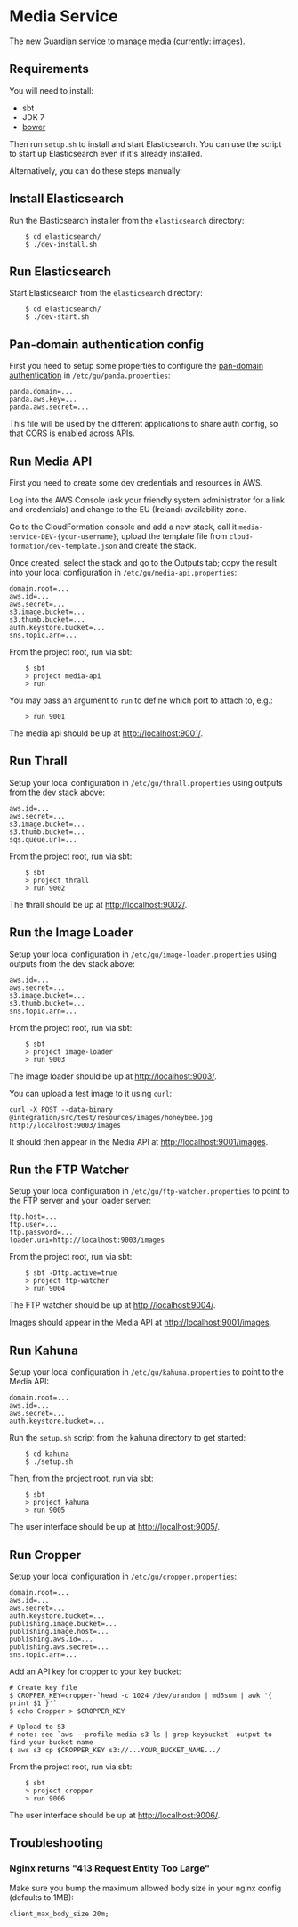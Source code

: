 Media Service
=============

The new Guardian service to manage media (currently: images).

## Requirements

You will need to install:

* sbt
* JDK 7
* [bower](http://bower.io/)

Then run `setup.sh` to install and start Elasticsearch.  You can use
the script to start up Elasticsearch even if it's already installed.

Alternatively, you can do these steps manually:


## Install Elasticsearch

Run the Elasticsearch installer from the `elasticsearch` directory:

        $ cd elasticsearch/
        $ ./dev-install.sh


## Run Elasticsearch

Start Elasticsearch from the `elasticsearch` directory:

        $ cd elasticsearch/
        $ ./dev-start.sh


## Pan-domain authentication config

First you need to setup some properties to configure the
[pan-domain authentication](https://github.com/guardian/pan-domain-authentication)
in `/etc/gu/panda.properties`:

```
panda.domain=...
panda.aws.key=...
panda.aws.secret=...
```

This file will be used by the different applications to share auth
config, so that CORS is enabled across APIs.

## Run Media API

First you need to create some dev credentials and resources in AWS.

Log into the AWS Console (ask your friendly system administrator for a
link and credentials) and change to the EU (Ireland) availability zone.

Go to the CloudFormation console and add a new stack, call it
`media-service-DEV-{your-username}`, upload the template file from
`cloud-formation/dev-template.json` and create the stack.

Once created, select the stack and go to the Outputs tab; copy the
result into your local configuration in
`/etc/gu/media-api.properties`:

```
domain.root=...
aws.id=...
aws.secret=...
s3.image.bucket=...
s3.thumb.bucket=...
auth.keystore.bucket=...
sns.topic.arn=...
```

From the project root, run via sbt:

        $ sbt
        > project media-api
        > run

You may pass an argument to `run` to define which port to attach to, e.g.:

        > run 9001

The media api should be up at
[http://localhost:9001/](http://localhost:9001/).


## Run Thrall

Setup your local configuration in `/etc/gu/thrall.properties` using
outputs from the dev stack above:

```
aws.id=...
aws.secret=...
s3.image.bucket=...
s3.thumb.bucket=...
sqs.queue.url=...
```

From the project root, run via sbt:

        $ sbt
        > project thrall
        > run 9002

The thrall should be up at
[http://localhost:9002/](http://localhost:9002/).


## Run the Image Loader

Setup your local configuration in `/etc/gu/image-loader.properties` using
outputs from the dev stack above:

```
aws.id=...
aws.secret=...
s3.image.bucket=...
s3.thumb.bucket=...
sns.topic.arn=...
```

From the project root, run via sbt:

        $ sbt
        > project image-loader
        > run 9003

The image loader should be up at
[http://localhost:9003/](http://localhost:9003/).

You can upload a test image to it using `curl`:

```
curl -X POST --data-binary @integration/src/test/resources/images/honeybee.jpg http://localhost:9003/images
```

It should then appear in the Media API at [http://localhost:9001/images](http://localhost:9001/images).


## Run the FTP Watcher

Setup your local configuration in `/etc/gu/ftp-watcher.properties` to
point to the FTP server and your loader server:

```
ftp.host=...
ftp.user=...
ftp.password=...
loader.uri=http://localhost:9003/images
```

From the project root, run via sbt:

        $ sbt -Dftp.active=true
        > project ftp-watcher
        > run 9004

The FTP watcher should be up at
[http://localhost:9004/](http://localhost:9004/).

Images should appear in the Media API at [http://localhost:9001/images](http://localhost:9001/images).


## Run Kahuna

Setup your local configuration in `/etc/gu/kahuna.properties` to point
to the Media API:

```
domain.root=...
aws.id=...
aws.secret=...
auth.keystore.bucket=...
```

Run the `setup.sh` script from the kahuna directory to get started:

        $ cd kahuna
        $ ./setup.sh

Then, from the project root, run via sbt:

        $ sbt
        > project kahuna
        > run 9005

The user interface should be up at
[http://localhost:9005/](http://localhost:9005/).


## Run Cropper

Setup your local configuration in `/etc/gu/cropper.properties`:

```
domain.root=...
aws.id=...
aws.secret=...
auth.keystore.bucket=...
publishing.image.bucket=...
publishing.image.host=...
publishing.aws.id=...
publishing.aws.secret=...
sns.topic.arn=...
```

Add an API key for cropper to your key bucket:

```
# Create key file
$ CROPPER_KEY=cropper-`head -c 1024 /dev/urandom | md5sum | awk '{ print $1 }'`
$ echo Cropper > $CROPPER_KEY

# Upload to S3
# note: see `aws --profile media s3 ls | grep keybucket` output to find your bucket name
$ aws s3 cp $CROPPER_KEY s3://...YOUR_BUCKET_NAME.../
```

From the project root, run via sbt:

        $ sbt
        > project cropper
        > run 9006

The user interface should be up at
[http://localhost:9006/](http://localhost:9006/).


## Troubleshooting

### Nginx returns "413 Request Entity Too Large"

Make sure you bump the maximum allowed body size in your nginx config (defaults to 1MB):

```
client_max_body_size 20m;
```
